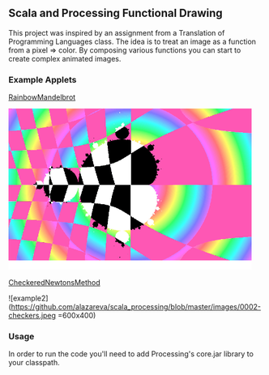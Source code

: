 ## Scala and Processing Functional Drawing

This project was inspired by an assignment from a Translation of Programming Languages class.
The idea is to treat an image as a function from a pixel => color. By composing various functions you
can start to create complex animated images.

### Example Applets
[RainbowMandelbrot](https://github.com/alazareva/scala_processing/blob/master/src/main/scala/fun_vis/applets/RainbowMandelbrot.scala)

![example1](https://github.com/alazareva/scala_processing/blob/master/images/small_rainbow_gif.gif)

[CheckeredNewtonsMethod](https://github.com/alazareva/scala_processing/blob/master/src/main/scala/fun_vis/applets/CheckeredNewtonsMethod.scala)

![example2](https://github.com/alazareva/scala_processing/blob/master/images/0002-checkers.jpeg =600x400)

### Usage
In order to run the code you'll need to add Processing's core.jar library to your classpath.
